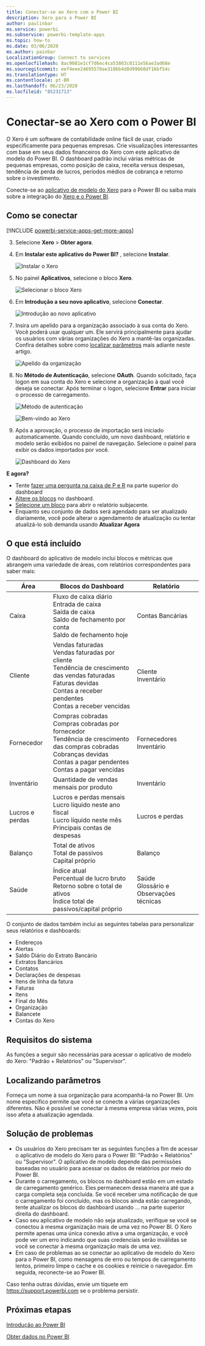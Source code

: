 ```yaml
---
title: Conectar-se ao Xero com o Power BI
description: Xero para o Power BI
author: paulinbar
ms.service: powerbi
ms.subservice: powerbi-template-apps
ms.topic: how-to
ms.date: 03/06/2020
ms.author: painbar
LocalizationGroup: Connect to services
ms.openlocfilehash: 8ac9081e1cf7d6ec4ca53863c8111e56ae3ad68e
ms.sourcegitcommit: eef4eee24695570ae3186b4d8d99660df16bf54c
ms.translationtype: HT
ms.contentlocale: pt-BR
ms.lasthandoff: 06/23/2020
ms.locfileid: "85231713"
---
```

# <a name="connect-to-xero-with-power-bi"></a>Conectar-se ao Xero com o Power BI
O Xero é um software de contabilidade online fácil de usar, criado especificamente para pequenas empresas. Crie visualizações interessantes com base em seus dados financeiros do Xero com este aplicativo de modelo do Power BI. O dashboard padrão inclui várias métricas de pequenas empresas, como posição de caixa, receita versus despesas, tendência de perda de lucros, períodos médios de cobrança e retorno sobre o investimento.

Conecte-se ao [aplicativo de modelo do Xero](https://app.powerbi.com/getdata/services/xero) para o Power BI ou saiba mais sobre a integração do [Xero e o Power BI](https://help.xero.com/Power-BI).

## <a name="how-to-connect"></a>Como se conectar

[!INCLUDE [powerbi-service-apps-get-more-apps](../includes/powerbi-service-apps-get-more-apps.md)]

3. Selecione **Xero** \> **Obter agora**.
4. Em **Instalar este aplicativo do Power BI?** , selecione **Instalar**.

    ![Instalar o Xero](media/service-connect-to-xero/power-bi-install-xero.png)

4. No painel **Aplicativos**, selecione o bloco **Xero**.

   ![Selecionar o bloco Xero](media/service-connect-to-xero/power-bi-start-xero.png)

6. Em **Introdução a seu novo aplicativo**, selecione **Conectar**.

    ![Introdução ao novo aplicativo](media/service-connect-to-zendesk/power-bi-new-app-connect-get-started.png)

4. Insira um apelido para a organização associado à sua conta do Xero. Você poderá usar qualquer um. Ele servirá principalmente para ajudar os usuários com várias organizações do Xero a mantê-las organizadas. Confira detalhes sobre como [localizar parâmetros](#FindingParams) mais adiante neste artigo.

    ![Apelido da organização](media/service-connect-to-xero/params.png)

5. No **Método de Autenticação**, selecione **OAuth**. Quando solicitado, faça logon em sua conta do Xero e selecione a organização à qual você deseja se conectar. Após terminar o logon, selecione **Entrar** para iniciar o processo de carregamento.
   
    ![Método de autenticação](media/service-connect-to-xero/creds.png)
   
    ![Bem-vindo ao Xero](media/service-connect-to-xero/creds2.png)
6. Após a aprovação, o processo de importação será iniciado automaticamente. Quando concluído, um novo dashboard, relatório e modelo serão exibidos no painel de navegação. Selecione o painel para exibir os dados importados por você.
   
     ![Dashboard do Xero](media/service-connect-to-xero/power-bi-xero-dashboard.png)

**E agora?**

* Tente [fazer uma pergunta na caixa de P e R](../consumer/end-user-q-and-a.md) na parte superior do dashboard
* [Altere os blocos](../create-reports/service-dashboard-edit-tile.md) no dashboard.
* [Selecione um bloco](../consumer/end-user-tiles.md) para abrir o relatório subjacente.
* Enquanto seu conjunto de dados será agendado para ser atualizado diariamente, você pode alterar o agendamento de atualização ou tentar atualizá-lo sob demanda usando **Atualizar Agora**

## <a name="whats-included"></a>O que está incluído
O dashboard do aplicativo de modelo inclui blocos e métricas que abrangem uma variedade de áreas, com relatórios correspondentes para saber mais:  

| Área | Blocos do Dashboard | Relatório |
| --- | --- | --- |
| Caixa |Fluxo de caixa diário <br>Entrada de caixa <br>Saída de caixa <br>Saldo de fechamento por conta <br>Saldo de fechamento hoje |Contas Bancárias |
| Cliente |Vendas faturadas <br>Vendas faturadas por cliente <br>Tendência de crescimento das vendas faturadas <br>Faturas devidas <br>Contas a receber pendentes <br>Contas a receber vencidas |Cliente <br>Inventário |
| Fornecedor |Compras cobradas <br>Compras cobradas por fornecedor <br>Tendência de crescimento das compras cobradas <br> Cobranças devidas <br>Contas a pagar pendentes <br>Contas a pagar vencidas |Fornecedores <br>Inventário |
| Inventário |Quantidade de vendas mensais por produto |Inventário |
| Lucros e perdas |Lucros e perdas mensais <br>Lucro líquido neste ano fiscal <br>Lucro líquido neste mês <br>Principais contas de despesas |Lucros e perdas |
| Balanço |Total de ativos <br>Total de passivos <br>Capital próprio |Balanço |
| Saúde |Índice atual <br>Percentual de lucro bruto <br> Retorno sobre o total de ativos <br>Índice total de passivos/capital próprio |Saúde <br>Glossário e Observações técnicas |

O conjunto de dados também inclui as seguintes tabelas para personalizar seus relatórios e dashboards:  

* Endereços  
* Alertas  
* Saldo Diário do Extrato Bancário  
* Extratos Bancários  
* Contatos  
* Declarações de despesas  
* Itens de linha da fatura  
* Faturas  
* Itens  
* Final do Mês  
* Organização  
* Balancete  
* Contas do Xero

## <a name="system-requirements"></a>Requisitos do sistema
As funções a seguir são necessárias para acessar o aplicativo de modelo do Xero: "Padrão + Relatórios" ou "Supervisor".

<a name="FindingParams"></a>

## <a name="finding-parameters"></a>Localizando parâmetros
Forneça um nome à sua organização para acompanhá-la no Power BI. Um nome específico permite que você se conecte a várias organizações diferentes. Não é possível se conectar à mesma empresa várias vezes, pois isso afeta a atualização agendada.   

## <a name="troubleshooting"></a>Solução de problemas
* Os usuários do Xero precisam ter as seguintes funções a fim de acessar o aplicativo de modelo do Xero para o Power BI: "Padrão + Relatórios" ou "Supervisor". O aplicativo de modelo depende das permissões baseadas no usuário para acessar os dados de relatórios por meio do Power BI.
* Durante o carregamento, os blocos no dashboard estão em um estado de carregamento genérico. Eles permanecem dessa maneira até que a carga completa seja concluída. Se você receber uma notificação de que o carregamento foi concluído, mas os blocos ainda estão carregando, tente atualizar os blocos do dashboard usando ... na parte superior direita do dashboard.
* Caso seu aplicativo de modelo não seja atualizado, verifique se você se conectou à mesma organização mais de uma vez no Power BI. O Xero permite apenas uma única conexão ativa a uma organização, e você pode ver um erro indicando que suas credenciais serão inválidas se você se conectar à mesma organização mais de uma vez.  
* Em caso de problemas ao se conectar ao aplicativo de modelo do Xero para o Power BI, como mensagens de erro ou tempos de carregamento lentos, primeiro limpe o cache e os cookies e reinicie o navegador. Em seguida, reconecte-se ao Power BI.  

Caso tenha outras dúvidas, envie um tíquete em https://support.powerbi.com se o problema persistir.

## <a name="next-steps"></a>Próximas etapas
[Introdução ao Power BI](../fundamentals/service-get-started.md)

[Obter dados no Power BI](service-get-data.md)
